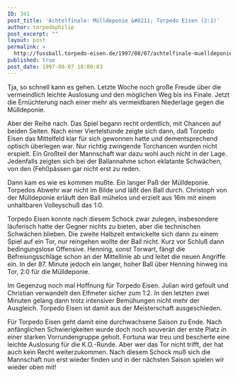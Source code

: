 ```yaml
---
ID: 341
post_title: 'Achtelfinale: Mülldeponie &#8211; Torpedo Eisen (2:1)'
author: torpedophilip
post_excerpt: ""
layout: post
permalink: >
  http://fussball.torpedo-eisen.de/1997/08/07/achtelfinale-muelldeponie-torpedo-eisen-21/
published: true
post_date: 1997-08-07 18:00:03
---
```

Tja, so schnell kann es gehen. Letzte Woche noch große Freude über die vermeindlich leichte Auslosung und den möglichen Weg bis ins Finale. Jetzt die Ernüchterung nach einer mehr als vermeidbaren Niederlage gegen die Mülldeponie. 

Aber der Reihe nach. Das Spiel begann recht ordentlich, mit Chancen auf beiden Seiten. Nach einer Viertelstunde zeigte sich dann, daß Torpedo Eisen das Mittelfeld klar für sich gewonnen hatte und dementsprechend optisch überlegen war. Nur richtig zwingende Torchancen wurden nicht erspielt. Ein Großteil der Mannschaft war dazu wohl auch nicht in der Lage. Jedenfalls zeigten sich bei der Ballannahme schon eklatante Schwächen, von den (Fehl)pässen gar nicht erst zu reden.

Dann kam es wie es kommen mußte. Ein langer Paß der Mülldeponie. Torpedos Abwehr war nicht im Bilde und läßt den Ball durch. Christoph von der Mülldeponie erläuft den Ball mühelos und erzielt aus 16m mit einem unhaltbaren Volleyschuß das 1:0.

Torpedo Eisen konnte nach diesem Schock zwar zulegen, insbesondere läuferisch hatte der Gegner nichts zu bieten, aber die technischen Schwächen blieben. Die zweite Halbzeit entwickelte sich dann zu einem Spiel auf ein Tor, nur reingehen wollte der Ball nicht. Kurz vor Schluß dann bedingungslose Offensive. Henning, sonst Torwart, fängt die Befreiungsschläge schon an der Mittellinie ab und leitet die neuen Angriffe ein. In der 87. Minute jedoch ein langer, hoher Ball über Henning hinweg ins Tor, 2:0 für die Mülldeponie.

Im Gegenzug noch mal Hoffnung für Torpedo Eisen. Julian wird gefoult und Christian verwandelt den Elfmeter sicher zum 1:2. In den letzten zwei Minuten gelang dann trotz intensiver Bemühungen nicht mehr der Ausgleich. Torpedo Eisen ist damit aus der Meisterschaft ausgeschieden.

Für Torpedo Eisen geht damit eine durchwachsene Saison zu Ende. Nach anfänglichen Schwierigkeiten wurde doch noch souverän der erste Platz in einer starken Vorrundengruppe geholt. Fortuna war treu und bescherte eine leichte Auslosung für die K.O.-Runde. Aber wer das Tor nicht trifft, der hat auch kein Recht weiterzukommen. Nach diesem Schock muß sich die Mannschaft nun erst wieder finden und in der nächsten Saison spielen wir wieder oben mit!